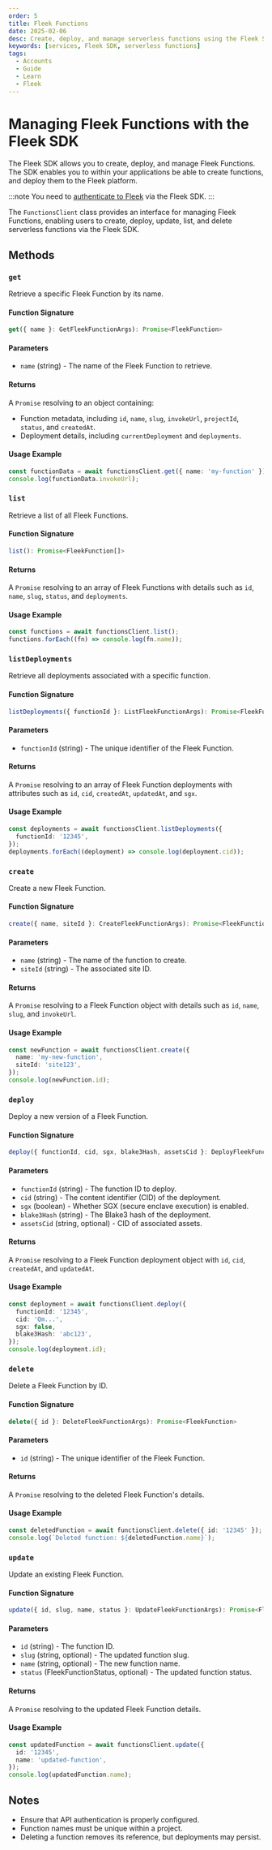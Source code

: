 ```yaml
---
order: 5
title: Fleek Functions
date: 2025-02-06
desc: Create, deploy, and manage serverless functions using the Fleek SDK.
keywords: [services, Fleek SDK, serverless functions]
tags:
  - Accounts
  - Guide
  - Learn
  - Fleek
---
```


# Managing Fleek Functions with the Fleek SDK

The Fleek SDK allows you to create, deploy, and manage Fleek Functions. The SDK enables you to within your applications be able to create functions, and deploy them to the Fleek platform.

:::note
You need to [authenticate to Fleek](/docs/sdk/#authentication) via the Fleek SDK.
:::

The `FunctionsClient` class provides an interface for managing Fleek Functions, enabling users to create, deploy, update, list, and delete serverless functions via the Fleek SDK.

## Methods

### `get`

Retrieve a specific Fleek Function by its name.

#### **Function Signature**

```typescript
get({ name }: GetFleekFunctionArgs): Promise<FleekFunction>
```

#### **Parameters**

- `name` (string) - The name of the Fleek Function to retrieve.

#### **Returns**

A `Promise` resolving to an object containing:

- Function metadata, including `id`, `name`, `slug`, `invokeUrl`, `projectId`, `status`, and `createdAt`.
- Deployment details, including `currentDeployment` and `deployments`.

#### **Usage Example**

```typescript
const functionData = await functionsClient.get({ name: 'my-function' });
console.log(functionData.invokeUrl);
```

### `list`

Retrieve a list of all Fleek Functions.

#### **Function Signature**

```typescript
list(): Promise<FleekFunction[]>
```

#### **Returns**

A `Promise` resolving to an array of Fleek Functions with details such as `id`, `name`, `slug`, `status`, and `deployments`.

#### **Usage Example**

```typescript
const functions = await functionsClient.list();
functions.forEach((fn) => console.log(fn.name));
```

### `listDeployments`

Retrieve all deployments associated with a specific function.

#### **Function Signature**

```typescript
listDeployments({ functionId }: ListFleekFunctionArgs): Promise<FleekFunctionDeployment[]>
```

#### **Parameters**

- `functionId` (string) - The unique identifier of the Fleek Function.

#### **Returns**

A `Promise` resolving to an array of Fleek Function deployments with attributes such as `id`, `cid`, `createdAt`, `updatedAt`, and `sgx`.

#### **Usage Example**

```typescript
const deployments = await functionsClient.listDeployments({
  functionId: '12345',
});
deployments.forEach((deployment) => console.log(deployment.cid));
```

### `create`

Create a new Fleek Function.

#### **Function Signature**

```typescript
create({ name, siteId }: CreateFleekFunctionArgs): Promise<FleekFunction>
```

#### **Parameters**

- `name` (string) - The name of the function to create.
- `siteId` (string) - The associated site ID.

#### **Returns**

A `Promise` resolving to a Fleek Function object with details such as `id`, `name`, `slug`, and `invokeUrl`.

#### **Usage Example**

```typescript
const newFunction = await functionsClient.create({
  name: 'my-new-function',
  siteId: 'site123',
});
console.log(newFunction.id);
```

### `deploy`

Deploy a new version of a Fleek Function.

#### **Function Signature**

```typescript
deploy({ functionId, cid, sgx, blake3Hash, assetsCid }: DeployFleekFunctionArgs): Promise<FleekFunctionDeployment>
```

#### **Parameters**

- `functionId` (string) - The function ID to deploy.
- `cid` (string) - The content identifier (CID) of the deployment.
- `sgx` (boolean) - Whether SGX (secure enclave execution) is enabled.
- `blake3Hash` (string) - The Blake3 hash of the deployment.
- `assetsCid` (string, optional) - CID of associated assets.

#### **Returns**

A `Promise` resolving to a Fleek Function deployment object with `id`, `cid`, `createdAt`, and `updatedAt`.

#### **Usage Example**

```typescript
const deployment = await functionsClient.deploy({
  functionId: '12345',
  cid: 'Qm...',
  sgx: false,
  blake3Hash: 'abc123',
});
console.log(deployment.id);
```

### `delete`

Delete a Fleek Function by ID.

#### **Function Signature**

```typescript
delete({ id }: DeleteFleekFunctionArgs): Promise<FleekFunction>
```

#### **Parameters**

- `id` (string) - The unique identifier of the Fleek Function.

#### **Returns**

A `Promise` resolving to the deleted Fleek Function's details.

#### **Usage Example**

```typescript
const deletedFunction = await functionsClient.delete({ id: '12345' });
console.log(`Deleted function: ${deletedFunction.name}`);
```

### `update`

Update an existing Fleek Function.

#### **Function Signature**

```typescript
update({ id, slug, name, status }: UpdateFleekFunctionArgs): Promise<FleekFunction>
```

#### **Parameters**

- `id` (string) - The function ID.
- `slug` (string, optional) - The updated function slug.
- `name` (string, optional) - The new function name.
- `status` (FleekFunctionStatus, optional) - The updated function status.

#### **Returns**

A `Promise` resolving to the updated Fleek Function details.

#### **Usage Example**

```typescript
const updatedFunction = await functionsClient.update({
  id: '12345',
  name: 'updated-function',
});
console.log(updatedFunction.name);
```

## Notes

- Ensure that API authentication is properly configured.
- Function names must be unique within a project.
- Deleting a function removes its reference, but deployments may persist.
